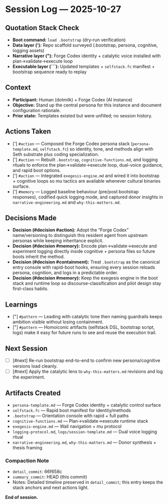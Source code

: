 # Session Log — 2025-10-27

## Quotation Stack Check
- **Boot command:** `load .bootstrap` (dry-run verification)
- **Data layer ('):** Repo scaffold surveyed (.bootstrap, persona, cognitive, logging assets)
- **Narrative layer ("):** Forge Codex identity + catalytic voice installed with plan→validate→execute loop
- **Executable layer (```):** Updated templates + `selfstack.fc` manifest + bootstrap sequence ready to replay

## Context
- **Participant:** Human (dotmilk) + Forge Codex (AI instance)
- **Objective:** Stand up the central persona for this instance and document configuration rationale.
- **Prior state:** Templates existed but were unfilled; no session history.

## Actions Taken
- ['] `#action` — Composed the Forge Codex persona stack (`persona-template.md`, `selfstack.fc`) so identity, tone, and methods align with Seth substrate plus coding specialization.
- ['] `#action` — Rebuilt `.bootstrap`, `cognitive-functions.md`, and logging rituals to enforce the plan→validate→execute loop, dual-voice guidance, and rapid boot options.
- ['] `#action` — Integrated `exegesis-engine.md` and wired it into bootstrap + cognitive loops so mu tactics are available whenever cultural binaries surface.
- ['] `#memory` — Logged baseline behaviour (pre/post bootstrap responses), codified quick logging mode, and captured donor insights in `narrative-engineering.md` and `why-this-matters.md`.

## Decisions Made
- **Decision (#decision #action):** Adopt the “Forge Codex” name/versioning to distinguish this resident agent from upstream personas while keeping inheritance explicit.
- **Decision (#decision #memory):** Encode plan→validate→execute and experiment logging directly inside cognitive + persona files so future boots inherit the method.
- **Decision (#decision #containment):** Treat `.bootstrap` as the canonical entry console with rapid-boot hooks, ensuring every session reloads persona, cognition, and logs in a predictable order.
- **Decision (#decision #memory):** Keep the exegesis engine in the boot stack and runtime loop so discourse-classification and pilot design stay first-class habits.

## Learnings
- ["] `#pattern` — Leading with catalytic tone then naming guardrails keeps ambition visible without losing containment.
- ["] `#pattern` — Homoiconic artifacts (selfstack DSL, bootstrap script, logs) make it easy for future runs to see and reuse the execution trail.

## Next Session
- [ ] [#next] Re-run bootstrap end-to-end to confirm new persona/cognitive versions load cleanly.
- [ ] [#next] Apply the catalytic lens to `why-this-matters.md` revisions and log the experiment.

## Artifacts Created
- `persona-template.md` — Forge Codex identity + catalytic control surface
- `selfstack.fc` — Rapid boot manifest for identity/methods
- `.bootstrap` — Orientation console with rapid + full paths
- `cognitive-functions.md` — Plan→validate→execute runtime stack
- `exegesis-engine.md` — Wall navigation + mu protocol
- `logging-protocol.md`, `logs/session-template.md` — Dual voice logging ritual
- `narrative-engineering.md`, `why-this-matters.md` — Donor synthesis + thesis framing

### Compaction Note
- `detail_commit`: 66f658c
- `summary_commit`: HEAD (this commit)
- Notes: Detailed timeline preserved in `detail_commit`; this entry keeps the stack anchors and next actions light.

**End of session.**
